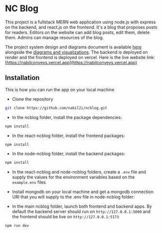 
# NC Blog
This project is a fullstack MERN web application using node.js with express on the backend, and react.js on the frontend. It's a blog that proposes posts for readers. Editors on the website can add blog posts, edit them, delete them. Admins can manage resources of the blog.

The project system design and diagrams document is available [here](https://docs.google.com/document/d/1-fEuNqwnWiB2hgJXylv1zFOacpQmkdY3-5EWUqnXWZs/edit?usp=sharing) alongside the [diagrams and visualizations](https://drive.google.com/drive/folders/1xZ7fO0GrGR9ScMI6Tszyrl4KYIxNDtKC?usp=sharing). The backend is deployed on render and the frontend is deployed on vercel.
Here is the live website link: [https://nabilconveys.vercel.app](https://nabilconveys.vercel.app)

## Installation
This is how you can run the app on your local machine
* Clone the repository
```bash
git clone https://github.com/nabil2i/ncblog.git
```

<!-- * In the main ncblog folder, install the package dependencies for all folders with the following command:

```bash
npm run install
```
 -->
 
* In the ncblog folder, install the package dependencies:

```bash
npm install
```

* In the react-ncblog folder, install the frontend packages:

```bash
npm install
```

* In the node-ncblog folder, install the backend packages:

```bash
npm install
```


* In the react-ncblog and node-ncblog folders, create a `.env` file and supply the values for the environment variables based on the `example.env` files

* Install mongodb on your local machine and get a mongodb connection URI that you will supply to the .env file in node-ncblog folder:


* In the main ncblog folder, launch both frontend and backend apps. By default the backend server should run on `http://127.0.0.1:5000` and the frontend should be live on `http://127.0.0.1:5173`
```bash
npm run dev 
```
